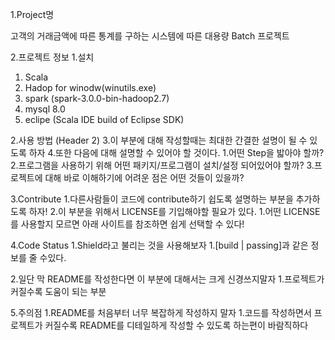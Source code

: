 
1.Project명

 고객의 거래금액에 따른 통계를 구하는 시스템에 따른 대용량 Batch 프로젝트

2.프로젝트 정보
 1.설치
   1. Scala 
   2. Hadop for winodw(winutils.exe)
   3. spark (spark-3.0.0-bin-hadoop2.7)
   4. mysql 8.0
   5. eclipe (Scala IDE build of Eclipse SDK)
  
  
2.사용 방법 (Header 2)
3.이 부분에 대해 작성할때는 최대한 간결한 설명이 될 수 있도록 하자
4.또한 다음에 대해 설명할 수 있어야 할 것이다. 1.어떤 Step을 밟아야 할까?
2.프로그램을 사용하기 위해 어떤 패키지/프로그램이 설치/설정 되어있어야 할까?
3.프로젝트에 대해 바로 이해하기에 어려운 점은 어떤 것들이 있을까?



3.Contribute
1.다른사람들이 코드에 contribute하기 쉽도록 설명하는 부분을 추가하도록 하자!
2.이 부분을 위해서 LICENSE를 기입해야할 필요가 있다. 
1.어떤 LICENSE를 사용할지 모르면 아래 사이트를 참조하면 쉽게 선택할 수 있다!


4.Code Status
1.Shield라고 불리는 것을 사용해보자 1.[build | passing]과 같은 정보를 줄 수있다.

2.일단 막 README를 작성한다면 이 부분에 대해서는 크게 신경쓰지말자 1.프로젝트가 커질수록 도움이 되는 부분



5.주의점
1.README를 처음부터 너무 복잡하게 작성하지 말자 1.코드를 작성하면서 프로젝트가 커질수록 README를 디테일하게 작성할 수 있도록 하는편이 바람직하다

